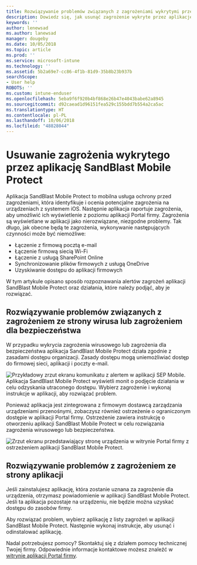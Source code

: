 ```yaml
---
title: Rozwiązywanie problemów związanych z zagrożeniami wykrytymi przez aplikację SandBlast Mobile Protect w systemie iOS | Microsoft Docs
description: Dowiedz się, jak usunąć zagrożenie wykryte przez aplikację SandBlast Mobile Protect w systemie iOS.
keywords: ''
author: lenewsad
ms.author: lanewsad
manager: dougeby
ms.date: 10/05/2018
ms.topic: article
ms.prod: ''
ms.service: microsoft-intune
ms.technology: ''
ms.assetid: 5b2a69e7-cc86-4f1b-81d9-35b8b23b937b
searchScope:
- User help
ROBOTS: ''
ms.custom: intune-enduser
ms.openlocfilehash: 5eba9f6f920b4bf868e26b47e4043babe62a8945
ms.sourcegitcommit: d92caead1d96151fea529c155bdd7b554a2ca5ac
ms.translationtype: HT
ms.contentlocale: pl-PL
ms.lasthandoff: 10/06/2018
ms.locfileid: "48828044"
---
```

# <a name="resolve-a-threat-found-by-sandblast-mobile-protect"></a>Usuwanie zagrożenia wykrytego przez aplikację SandBlast Mobile Protect

Aplikacja SandBlast Mobile Protect to mobilna usługa ochrony przed zagrożeniami, która identyfikuje i ocenia potencjalne zagrożenia na urządzeniach z systemem iOS. Następnie aplikacja raportuje zagrożenia, aby umożliwić ich wyświetlenie z poziomu aplikacji Portal firmy. Zagrożenia są wyświetlane w aplikacji jako nierozwiązane, niezgodne problemy. Tak długo, jak obecne będą te zagrożenia, wykonywanie następujących czynności może być niemożliwe:   

* Łączenie z firmową pocztą e-mail
* Łączenie firmową siecią Wi-Fi
* Łączenie z usługą SharePoint Online
* Synchronizowanie plików firmowych z usługą OneDrive
* Uzyskiwanie dostępu do aplikacji firmowych

W tym artykule opisano sposób rozpoznawania alertów zagrożeń aplikacji SandBlast Mobile Protect oraz działania, które należy podjąć, aby je rozwiązać.  

## <a name="troubleshoot-virus-or-security-threat"></a>Rozwiązywanie problemów związanych z zagrożeniem ze strony wirusa lub zagrożeniem dla bezpieczeństwa  
W przypadku wykrycia zagrożenia wirusowego lub zagrożenia dla bezpieczeństwa aplikacja SandBlast Mobile Protect działa zgodnie z zasadami dostępu organizacji. Zasady dostępu mogą uniemożliwiać dostęp do firmowej sieci, aplikacji i poczty e-mail.  

![Przykładowy zrzut ekranu komunikatu z alertem w aplikacji SEP Mobile.](./media/skycure-list-of-potential-issues-android.png)  
Aplikacja SandBlast Mobile Protect wyświetli monit o podjęcie działania w celu odzyskania utraconego dostępu. Wybierz zagrożenie i wykonaj instrukcje w aplikacji, aby rozwiązać problem.

Ponieważ aplikacja jest zintegrowana z firmowym dostawcą zarządzania urządzeniami przenośnymi, zobaczysz również ostrzeżenie o ograniczonym dostępie w aplikacji Portal firmy. Ostrzeżenie zawiera instrukcję o otworzeniu aplikacji SandBlast Mobile Protect w celu rozwiązania zagrożenia wirusowego lub bezpieczeństwa.  

  ![Zrzut ekranu przedstawiający stronę urządzenia w witrynie Portal firmy z ostrzeżeniem aplikacji SandBlast Mobile Protect.](./media/CP-lookout-virus-banner-1808.png)  

## <a name="troubleshoot-an-app-threat"></a>Rozwiązywanie problemów z zagrożeniem ze strony aplikacji  

Jeśli zainstalujesz aplikację, która zostanie uznana za zagrożenie dla urządzenia, otrzymasz powiadomienie w aplikacji SandBlast Mobile Protect. Jeśli ta aplikacja pozostaje na urządzeniu, nie będzie można uzyskać dostępu do zasobów firmy.  

Aby rozwiązać problem, wybierz aplikację z listy zagrożeń w aplikacji SandBlast Mobile Protect. Następnie wykonaj instrukcje, aby usunąć i odinstalować aplikację.  

Nadal potrzebujesz pomocy? Skontaktuj się z działem pomocy technicznej Twojej firmy. Odpowiednie informacje kontaktowe możesz znaleźć w [witrynie aplikacji Portal firmy](https://go.microsoft.com/fwlink/?linkid=2010980).  

